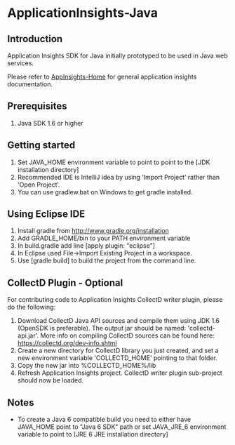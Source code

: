 ﻿ApplicationInsights-Java
========================
Introduction
------------
Application Insights SDK for Java initially prototyped to be used in Java web services. 

Please refer to [AppInsights-Home](https://github.com/Microsoft/ApplicationInsights-Home) for general application insights documentation.

Prerequisites
-------------
1.  Java SDK 1.6 or higher

Getting started
---------------
1.  Set JAVA_HOME environment variable to point to point to the [JDK installation directory]
2.  Recommended IDE is IntelliJ idea by using ‘Import Project’ rather than ‘Open Project’.
3.  You can use gradlew.bat on Windows to get gradle installed.

Using Eclipse IDE
-----------------
1.  Install gradle from http://www.gradle.org/installation
2.  Add GRADLE_HOME/bin to your PATH environment variable
3.  In build.gradle add line [apply plugin: "eclipse"]
4.  In Eclipse used File->Import Existing Project in a workspace.
5.  Use [gradle build] to build the project from the command line.

CollectD Plugin - Optional
--------------------------
For contributing code to Application Insights CollectD writer plugin, please do the following:
1.  Download CollectD Java API sources and compile them using JDK 1.6 (OpenSDK is preferable).
    The output jar should be named: 'collectd-api.jar'.
    More info on compiling CollectD sources can be found here: https://collectd.org/dev-info.shtml
2.  Create a new directory for CollectD library you just created, and set a new environment variable 'COLLECTD_HOME'
    pointing to that folder.   
3.  Copy the new jar into %COLLECTD_HOME%/lib
4.  Refresh Application Insights project. CollectD writer plugin sub-project should now be loaded.

Notes
-----
* To create a Java 6 compatible build you need to either have JAVA_HOME point to "Java 6 SDK" path or set JAVA_JRE_6 environment variable to point to [JRE 6 JRE installation directory]
